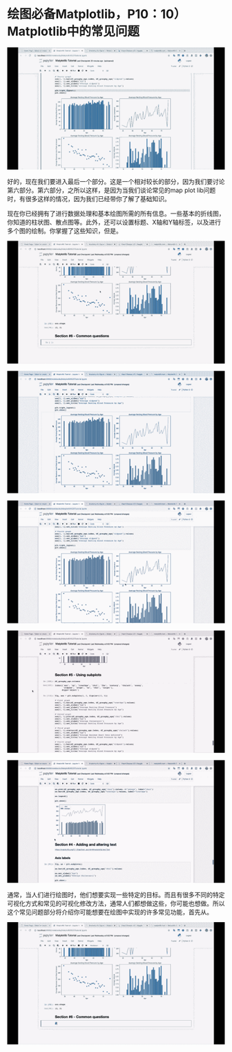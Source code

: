 # 绘图必备Matplotlib，P10：10）Matplotlib中的常见问题 

![](img/efafff3542e0679f768329459b56c018_0.png)

好的，现在我们要进入最后一个部分。这是一个相对较长的部分，因为我们要讨论第六部分。第六部分，之所以这样，是因为当我们谈论常见的map plot lib问题时，有很多这样的情况，因为我们已经带你了解了基础知识。

现在你已经拥有了进行数据处理和基本绘图所需的所有信息。一些基本的折线图，你知道的柱状图、散点图等。此外，还可以设置标题、X轴和Y轴标签，以及进行多个图的绘制。你掌握了这些知识，但是。

![](img/efafff3542e0679f768329459b56c018_2.png)

![](img/efafff3542e0679f768329459b56c018_3.png)

![](img/efafff3542e0679f768329459b56c018_4.png)

![](img/efafff3542e0679f768329459b56c018_5.png)

![](img/efafff3542e0679f768329459b56c018_6.png)

通常，当人们进行绘图时，他们想要实现一些特定的目标。而且有很多不同的特定可视化方式和常见的可视化修改方法，通常人们都想做这些，你可能也想做。所以这个常见问题部分将介绍你可能想要在绘图中实现的许多常见功能，首先从。

![](img/efafff3542e0679f768329459b56c018_8.png)
